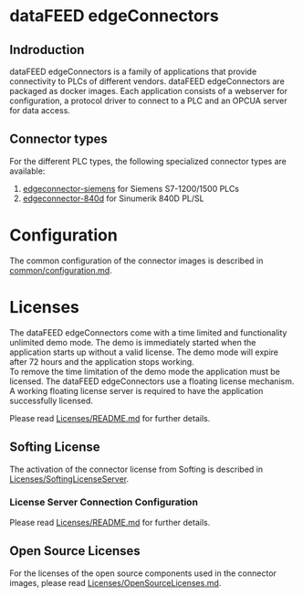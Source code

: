 # dataFEED edgeConnectors

## Indroduction
dataFEED edgeConnectors is a family of applications that provide connectivity to PLCs of different vendors.
dataFEED edgeConnectors are packaged as docker images. Each application consists of a webserver for configuration, a protocol driver to connect to a PLC and an OPCUA server for data access.

## Connector types

For the different PLC types, the following specialized connector types are available:

  1. [edgeconnector-siemens](edgeconnector-siemens/README.md) for Siemens S7-1200/1500 PLCs
  2. [edgeconnector-840d](edgeconnector-840d/README.md) for Sinumerik 840D PL/SL

# Configuration

The common configuration of the connector images is described in [common/configuration.md](common/configuration.md).

# Licenses

The dataFEED edgeConnectors come with a time limited and functionality unlimited demo mode.
The demo is immediately started when the application starts up without a valid license.
The demo mode will expire after 72 hours and the application stops working.  
To remove the time limitation of the demo mode the application must be licensed.
The dataFEED edgeConnectors use a floating license mechanism.
A working floating license server is required to have the application successfully licensed.  

Please read [Licenses/README.md](Licenses/README.md) for further details.

## Softing License

The activation of the connector license from Softing is described in [Licenses/SoftingLicenseServer](Licenses/SoftingLicenseServer/README.md).

### License Server Connection Configuration

Please read [Licenses/README.md](Licenses/README.md#license-server-connection-configuration) for further details.


## Open Source Licenses

For the licenses of the open source components used in the connector images, please read [Licenses/OpenSourceLicenses.md](Licenses/OpenSourceLicenses.md).
